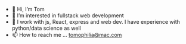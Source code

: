 - 👋 Hi, I’m Tom
- 👀 I’m interested in fullstack web development
- 🌱 I work with js, React, express and web dev. I have experience with python/data science as well
- 📫 How to reach me ... tomophilia@mac.com 

<!---
Turmbeoz/Turmbeoz is a ✨ special ✨ repository because its `README.md` (this file) appears on your GitHub profile.
You can click the Preview link to take a look at your changes.
--->
